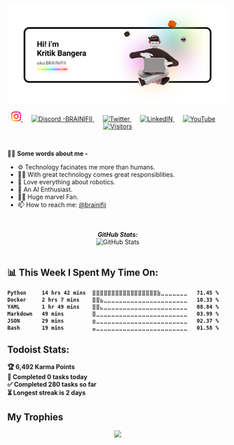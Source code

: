 <div>
    <p align="center">
    <img src="https://raw.githubusercontent.com/BRAINIFII/brainifii/master/Static/Github.png">
  </p>
</div>
<div>
  <p align="center">
<a href="https://www.instagram.com/brainifii/" style="padding-right: 20px;">
  <img alt="Instagram" title="Instagram - BRAINIFII" width="22px" src="https://raw.githubusercontent.com/brainifii/brainifii/master/Static/instagram.svg"/>
</a>
<a href="https://discord.gg/4GyNh3JcRa" style="padding-right: 20px;">
  <img title="Discord" alt="Discord -BRAINIFII" width="22px" src="https://raw.githubusercontent.com/peterthehan/peterthehan/master/assets/discord.svg" />
</a>

<a href="https://twitter.com/kritikbangera" style="padding-right: 20px;">
  <img alt="Twitter" title="Twitter - @kritik.bangera"  width="22px" src="https://raw.githubusercontent.com/peterthehan/peterthehan/master/assets/twitter.svg" />
</a>

<a href="https://www.linkedin.com/in/brainifii/" style="padding-right: 20px;">
  <img alt="LinkedIN" title="LinkedIN - Kritik Bangera" width="22px" src="https://raw.githubusercontent.com/peterthehan/peterthehan/master/assets/linkedin.svg" />
</a>

<a href="https://youtube.com/brainifii" style="padding-right: 20px;">
    <img alt="YouTube" title="Youtube - BRAINIFII" title="YouTube" width="22px" src="https://raw.githubusercontent.com/peterthehan/peterthehan/master/assets/youtube.svg">
</a>

<a href="#">
    <img alt="Visitors" title="Visitors" title="Visitors" src="https://visitor-badge.glitch.me/badge?page_id=brainifii.brainifii">
</a>

</p>
</div>
</br>

💁‍♂️ **Some words about me -**
</br>
* ⚙ Technology facinates me more than humans.
* 👨‍💻 With great technology comes great responsiblities.
* 🤖 Love everything about robotics.
* 🧠 An AI Enthusiast.
* 🦸‍♂️ Huge marvel Fan.
* 📫 How to reach me: [@brainifii](https://instagram.com/brainifii/)
<!-- * 📝 [Resume]() -->

</br>
<div>
  <p align="center">
  <b><em>GitHub Stats:</em></b> <br/>
    <img src="https://github-readme-streak-stats.herokuapp.com/?user=brainifii" alt="GitHub Stats" /> <br/><br/>
  <b>
  </p>
</div>

## 📊 **This Week I Spent My Time On:**
<!--START_SECTION:waka-->

```text
Python     14 hrs 42 mins  ⣿⣿⣿⣿⣿⣿⣿⣿⣿⣿⣿⣿⣿⣿⣿⣿⣿⣷⣀⣀⣀⣀⣀⣀⣀   71.45 %
Docker     2 hrs 7 mins    ⣿⣿⣦⣀⣀⣀⣀⣀⣀⣀⣀⣀⣀⣀⣀⣀⣀⣀⣀⣀⣀⣀⣀⣀⣀   10.33 %
YAML       1 hr 49 mins    ⣿⣿⣄⣀⣀⣀⣀⣀⣀⣀⣀⣀⣀⣀⣀⣀⣀⣀⣀⣀⣀⣀⣀⣀⣀   08.84 %
Markdown   49 mins         ⣿⣀⣀⣀⣀⣀⣀⣀⣀⣀⣀⣀⣀⣀⣀⣀⣀⣀⣀⣀⣀⣀⣀⣀⣀   03.99 %
JSON       29 mins         ⣶⣀⣀⣀⣀⣀⣀⣀⣀⣀⣀⣀⣀⣀⣀⣀⣀⣀⣀⣀⣀⣀⣀⣀⣀   02.37 %
Bash       19 mins         ⣤⣀⣀⣀⣀⣀⣀⣀⣀⣀⣀⣀⣀⣀⣀⣀⣀⣀⣀⣀⣀⣀⣀⣀⣀   01.58 %
```

<!--END_SECTION:waka-->

## **Todoist Stats:**

<!-- TODO-IST:START -->
🏆  6,492 Karma Points           
🌸  Completed 0 tasks today           
✅  Completed 280 tasks so far           
⏳  Longest streak is 2 days
<!-- TODO-IST:END -->

## My Trophies
<p align="center">
<img src="https://github-profile-trophy.vercel.app/?username=brainifii&theme=onedark&margin-w=10&margin-h=10"/>
</p>
